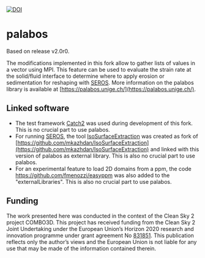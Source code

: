 [![DOI](https://zenodo.org/badge/620821680.svg)](https://zenodo.org/badge/latestdoi/620821680)
# palabos

Based on release v2.0r0.

The modifications implemented in this fork allow to gather lists of values in a vector using MPI.
This feature can be used to evaluate the strain rate at the solid/fluid interface to determine where to apply erosion or sedimentation for reshaping with [SEROS](https://github.com/AIT-LKR/SEROS).
More information on the palabos library is available at [https://palabos.unige.ch/](https://palabos.unige.ch/).

## Linked software
- The test framework [Catch2](https://github.com/catchorg/Catch2) was used during development of this fork. This is no crucial part to use palabos.
- For running [SEROS](https://github.com/AIT-LKR/SEROS), the tool [IsoSurfaceExtraction](https://github.com/AIT-LKR/IsoSurfaceExtraction) was created as fork of [https://github.com/mkazhdan/IsoSurfaceExtraction](https://github.com/mkazhdan/IsoSurfaceExtraction) and linked with this version of palabos as external library. This is also no crucial part to use palabos.
- For an experimental feature to load 2D domains from a ppm, the code https://github.com/fmenozzi/easyppm was also added to the "externalLibraries". This is also no crucial part to use palabos.

## Funding
The work presented here was conducted in the context of the Clean Sky 2 project COMBO3D. This project has received funding from the Clean Sky 2 Joint Undertaking under the European Union’s Horizon 2020 research and innovation programme under grant agreement No [831851](https://doi.org/10.3030/831851). This publication reflects only the author’s views and the European Union is not liable for any use that may be made of the information contained therein.
